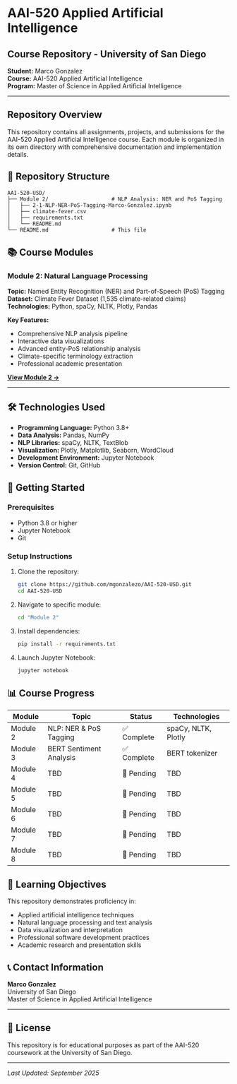 # AAI-520 Applied Artificial Intelligence

## Course Repository - University of San Diego

**Student:** Marco Gonzalez  
**Course:** AAI-520 Applied Artificial Intelligence  
**Program:** Master of Science in Applied Artificial Intelligence  

---

## Repository Overview

This repository contains all assignments, projects, and submissions for the AAI-520 Applied Artificial Intelligence course. Each module is organized in its own directory with comprehensive documentation and implementation details.

## 📁 Repository Structure

```
AAI-520-USD/
├── Module 2/                    # NLP Analysis: NER and PoS Tagging
│   ├── 2-1-NLP-NER-PoS-Tagging-Marco-Gonzalez.ipynb
│   ├── climate-fever.csv
│   ├── requirements.txt
│   └── README.md
└── README.md                    # This file
```

## 📚 Course Modules

### Module 2: Natural Language Processing
**Topic:** Named Entity Recognition (NER) and Part-of-Speech (PoS) Tagging  
**Dataset:** Climate Fever Dataset (1,535 climate-related claims)  
**Technologies:** Python, spaCy, NLTK, Plotly, Pandas  

**Key Features:**
- Comprehensive NLP analysis pipeline
- Interactive data visualizations
- Advanced entity-PoS relationship analysis
- Climate-specific terminology extraction
- Professional academic presentation

**[View Module 2 →](./Module%202/)**

---

## 🛠️ Technologies Used

- **Programming Language:** Python 3.8+
- **Data Analysis:** Pandas, NumPy
- **NLP Libraries:** spaCy, NLTK, TextBlob
- **Visualization:** Plotly, Matplotlib, Seaborn, WordCloud
- **Development Environment:** Jupyter Notebook
- **Version Control:** Git, GitHub

## 🚀 Getting Started

### Prerequisites
- Python 3.8 or higher
- Jupyter Notebook
- Git

### Setup Instructions
1. Clone the repository:
   ```bash
   git clone https://github.com/mgonzalezo/AAI-520-USD.git
   cd AAI-520-USD
   ```

2. Navigate to specific module:
   ```bash
   cd "Module 2"
   ```

3. Install dependencies:
   ```bash
   pip install -r requirements.txt
   ```

4. Launch Jupyter Notebook:
   ```bash
   jupyter notebook
   ```

## 📊 Course Progress

| Module | Topic | Status | Technologies |
|--------|-------|--------|-------------|
| Module 2 | NLP: NER & PoS Tagging | ✅ Complete | spaCy, NLTK, Plotly |
| Module 3 | BERT Sentiment Analysis | ✅ Complete | BERT tokenizer |
| Module 4 | TBD | 🔄 Pending | TBD |
| Module 5 | TBD | 🔄 Pending | TBD |
| Module 6 | TBD | 🔄 Pending | TBD |
| Module 7 | TBD | 🔄 Pending | TBD |
| Module 8 | TBD | 🔄 Pending | TBD |

## 🎯 Learning Objectives

This repository demonstrates proficiency in:
- Applied artificial intelligence techniques
- Natural language processing and text analysis
- Data visualization and interpretation
- Professional software development practices
- Academic research and presentation skills

## 📞 Contact Information

**Marco Gonzalez**  
University of San Diego  
Master of Science in Applied Artificial Intelligence  

---

## 📄 License

This repository is for educational purposes as part of the AAI-520 coursework at the University of San Diego.

---

*Last Updated: September 2025* 